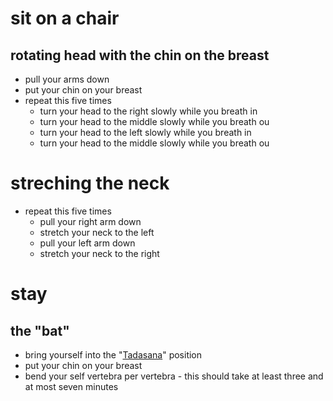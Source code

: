 # sit on a chair

## rotating head with the chin on the breast

* pull your arms down
* put your chin on your breast
* repeat this five times
    * turn your head to the right slowly while you breath in
    * turn your head to the middle slowly while you breath ou
    * turn your head to the left slowly while you breath in
    * turn your head to the middle slowly while you breath ou

# streching the neck

* repeat this five times
    * pull your right arm down
    * stretch your neck to the left
    * pull your left arm down
    * stretch your neck to the right

# stay

## the "bat"

* bring yourself into the "[Tadasana](https://en.wikipedia.org/wiki/Tadasana)" position
* put your chin on your breast
* bend your self vertebra per vertebra - this should take at least three and at most seven minutes
